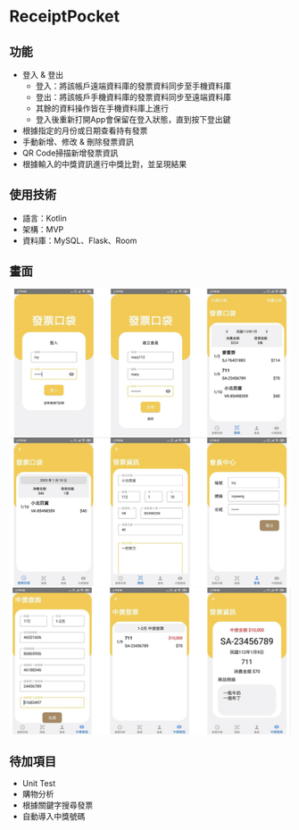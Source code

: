 # ReceiptPocket

## 功能
- 登入 & 登出
  - 登入：將該帳戶遠端資料庫的發票資料同步至手機資料庫
  - 登出：將該帳戶手機資料庫的發票資料同步至遠端資料庫
  - 其餘的資料操作皆在手機資料庫上進行
  - 登入後重新打開App會保留在登入狀態，直到按下登出鍵
- 根據指定的月份或日期查看持有發票
- 手動新增、修改 & 刪除發票資訊
- QR Code掃描新增發票資訊
- 根據輸入的中獎資訊進行中獎比對，並呈現結果

## 使用技術
- 語言：Kotlin
- 架構：MVP
- 資料庫：MySQL、Flask、Room

## 畫面
![image info](./screenshot/appScreen1.jpg)
![image info](./screenshot/appScreen2.jpg)
![image info](./screenshot/appScreen3.jpg)

## 待加項目
- Unit Test
- 購物分析
- 根據關鍵字搜尋發票
- 自動導入中獎號碼
